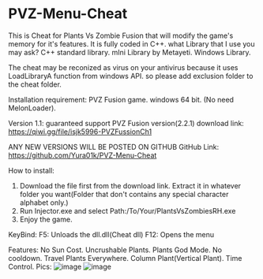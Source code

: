 # PVZ-Menu-Cheat
This is Cheat for Plants Vs Zombie Fusion that will modify the game's memory for it's features. It is fully coded in C++.
what Library that I use you may ask?
C++ standard library.
mIni Library by Metayeti.
Windows Library.

The cheat may be reconized as virus on your antivirus because it uses LoadLibraryA function from windows API.
so please add exclusion folder to the cheat folder.

Installation requirement:
PVZ Fusion game.
windows 64 bit.
(No need MelonLoader).

Version 1.1:
guaranteed support PVZ Fusion version(2.2.1)
download link: https://qiwi.gg/file/isjk5996-PVZFussionCh1

ANY NEW VERSIONS WILL BE POSTED ON GITHUB
GitHub Link: https://github.com/Yura01k/PVZ-Menu-Cheat

How to install:
1. Download the file first from the download link.
   Extract it in whatever folder you want(Folder that don't contains any special character alphabet only.)
2. Run Injector.exe and select Path:/To/Your/PlantsVsZombiesRH.exe
3. Enjoy the game.

KeyBind:
F5:  Unloads the dll.dll(Cheat dll)
F12: Opens the menu

Features:
No Sun Cost.
Uncrushable Plants.
Plants God Mode.
No cooldown.
Travel Plants Everywhere.
Column Plant(Vertical Plant).
Time Control.
Pics:
![image](https://github.com/user-attachments/assets/2323dd72-846e-4707-a284-56b559568fde)
![image](https://github.com/user-attachments/assets/e5efef09-03b8-4811-b10a-dacf84d0d110)
